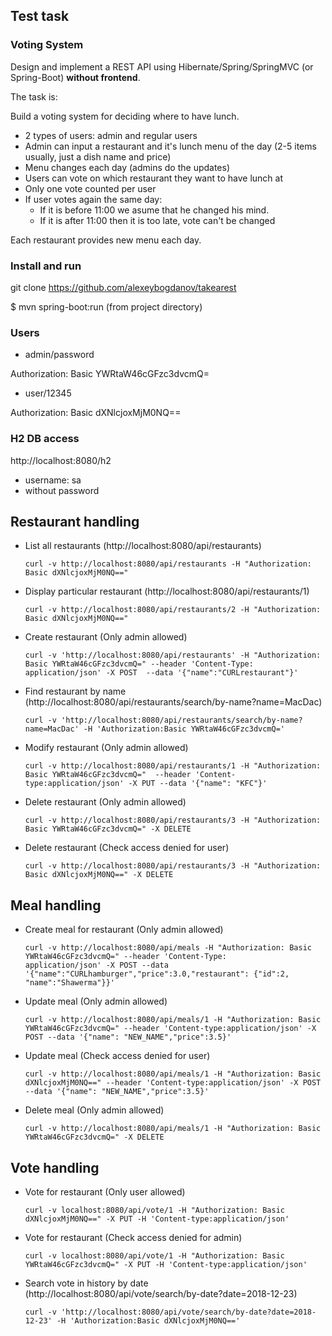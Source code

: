 ## Test task
### Voting System

Design and implement a REST API using Hibernate/Spring/SpringMVC (or Spring-Boot) **without frontend**.

The task is:

Build a voting system for deciding where to have lunch.

 * 2 types of users: admin and regular users
 * Admin can input a restaurant and it's lunch menu of the day (2-5 items usually, just a dish name and price)
 * Menu changes each day (admins do the updates)
 * Users can vote on which restaurant they want to have lunch at
 * Only one vote counted per user
 * If user votes again the same day:
    - If it is before 11:00 we asume that he changed his mind.
    - If it is after 11:00 then it is too late, vote can't be changed

Each restaurant provides new menu each day.

### Install and run

git clone https://github.com/alexeybogdanov/takearest

$ mvn spring-boot:run (from project directory)

### Users
* admin/password 

Authorization: Basic YWRtaW46cGFzc3dvcmQ=

* user/12345

Authorization: Basic dXNlcjoxMjM0NQ==

### H2 DB access
http://localhost:8080/h2

* username: sa
* without password

## Restaurant handling 

* List all restaurants (http://localhost:8080/api/restaurants)

    `curl -v http://localhost:8080/api/restaurants -H "Authorization: Basic dXNlcjoxMjM0NQ=="`
 

* Display particular restaurant (http://localhost:8080/api/restaurants/1)

    `curl -v http://localhost:8080/api/restaurants/2 -H "Authorization: Basic dXNlcjoxMjM0NQ=="`
    
* Create restaurant (Only admin allowed)

    `curl -v 'http://localhost:8080/api/restaurants' -H "Authorization: Basic YWRtaW46cGFzc3dvcmQ=" --header 'Content-Type:    application/json' -X POST  --data '{"name":"CURLrestaurant"}'` 
    
* Find restaurant by name (http://localhost:8080/api/restaurants/search/by-name?name=MacDac)

    `curl -v 'http://localhost:8080/api/restaurants/search/by-name?name=MacDac' -H 'Authorization:Basic YWRtaW46cGFzc3dvcmQ='`    
    
* Modify restaurant (Only admin allowed)

    `curl -v http://localhost:8080/api/restaurants/1 -H "Authorization: Basic YWRtaW46cGFzc3dvcmQ="  --header 'Content-type:application/json' -X PUT --data '{"name": "KFC"}'`
     

* Delete restaurant (Only admin allowed)

    `curl -v http://localhost:8080/api/restaurants/3 -H "Authorization: Basic YWRtaW46cGFzc3dvcmQ=" -X DELETE`
   
* Delete restaurant (Check access denied for user)  

    `curl -v http://localhost:8080/api/restaurants/3 -H "Authorization: Basic dXNlcjoxMjM0NQ==" -X DELETE`

## Meal handling

* Create meal for restaurant (Only admin allowed)

    `curl -v http://localhost:8080/api/meals -H "Authorization: Basic YWRtaW46cGFzc3dvcmQ=" --header 'Content-Type:           application/json' -X POST --data '{"name":"CURLhamburger","price":3.0,"restaurant": {"id":2, "name":"Shawerma"}}'`
  
* Update meal (Only admin allowed)

    `curl -v http://localhost:8080/api/meals/1 -H "Authorization: Basic YWRtaW46cGFzc3dvcmQ=" --header 'Content-type:application/json' -X POST --data '{"name": "NEW_NAME","price":3.5}'`
    
* Update meal (Check access denied for user)

    `curl -v http://localhost:8080/api/meals/1 -H "Authorization: Basic dXNlcjoxMjM0NQ==" --header 'Content-type:application/json' -X POST --data '{"name": "NEW_NAME","price":3.5}'`    
  
  
* Delete meal (Only admin allowed)

    `curl -v http://localhost:8080/api/meals/1 -H "Authorization: Basic YWRtaW46cGFzc3dvcmQ=" -X DELETE`
    
## Vote handling

* Vote for restaurant (Only user allowed)

    `curl -v localhost:8080/api/vote/1 -H "Authorization: Basic dXNlcjoxMjM0NQ==" -X PUT -H 'Content-type:application/json'`
    
* Vote for restaurant (Check access denied for admin)

    `curl -v localhost:8080/api/vote/1 -H "Authorization: Basic YWRtaW46cGFzc3dvcmQ=" -X PUT -H 'Content-type:application/json'`    

* Search vote in history by date (http://localhost:8080/api/vote/search/by-date?date=2018-12-23)

    `curl -v 'http://localhost:8080/api/vote/search/by-date?date=2018-12-23' -H 'Authorization:Basic dXNlcjoxMjM0NQ=='`


